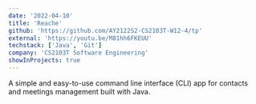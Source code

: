 ```yaml
---
date: '2022-04-10'
title: 'Reache'
github: 'https://github.com/AY2122S2-CS2103T-W12-4/tp'
external: 'https://youtu.be/M81hh6FKEUU'
techstack: ['Java', 'Git']
company: 'CS2103T Software Engineering'
showInProjects: true
---
```


A simple and easy-to-use command line interface (CLI) app for contacts and meetings management built with Java.
